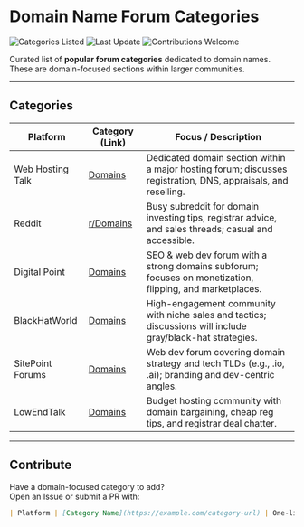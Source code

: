 # Domain Name Forum Categories

![Categories Listed](https://img.shields.io/badge/Categories%20Listed-6-blue)
![Last Update](https://img.shields.io/badge/Last%20Update-September%202025-brightgreen)
![Contributions Welcome](https://img.shields.io/badge/Contributions-Welcome-success)

Curated list of **popular forum categories** dedicated to domain names. These are domain-focused sections within larger communities.

---

## Categories

| Platform | Category (Link) | Focus / Description |
|---|---|---|
| Web Hosting Talk | [Domains](https://www.webhostingtalk.com/forumdisplay.php?f=35) | Dedicated domain section within a major hosting forum; discusses registration, DNS, appraisals, and reselling. |
| Reddit | [r/Domains](https://www.reddit.com/r/Domains/) | Busy subreddit for domain investing tips, registrar advice, and sales threads; casual and accessible. |
| Digital Point | [Domains](https://forums.digitalpoint.com/forums/domain-names.45/) | SEO & web dev forum with a strong domains subforum; focuses on monetization, flipping, and marketplaces. |
| BlackHatWorld | [Domains](https://www.blackhatworld.com/forums/domain-names-parking.53/) | High-engagement community with niche sales and tactics; discussions will include gray/black-hat strategies. |
| SitePoint Forums | [Domains](https://www.sitepoint.com/community/c/domains/) | Web dev forum covering domain strategy and tech TLDs (e.g., .io, .ai); branding and dev-centric angles. |
| LowEndTalk | [Domains](https://lowendtalk.com/categories/domains/) | Budget hosting community with domain bargaining, cheap reg tips, and registrar deal chatter. |

---

## Contribute

Have a domain-focused category to add?  
Open an Issue or submit a PR with:

```markdown
| Platform | [Category Name](https://example.com/category-url) | One-line description of the focus |
